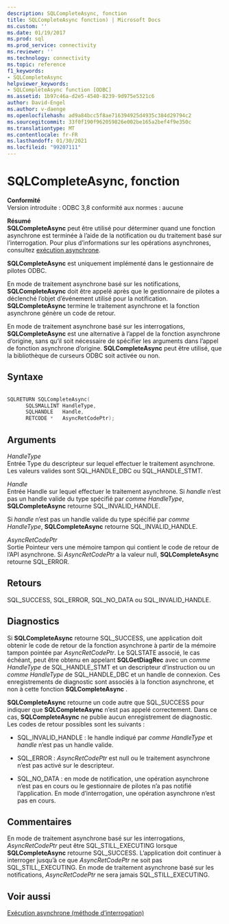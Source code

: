 ```yaml
---
description: SQLCompleteAsync, fonction
title: SQLCompleteAsync fonction) | Microsoft Docs
ms.custom: ''
ms.date: 01/19/2017
ms.prod: sql
ms.prod_service: connectivity
ms.reviewer: ''
ms.technology: connectivity
ms.topic: reference
f1_keywords:
- SQLCompleteAsync
helpviewer_keywords:
- SQLCompleteAsync function [ODBC]
ms.assetid: 1b97c46a-d2e5-4540-8239-9d975e5321c6
author: David-Engel
ms.author: v-daenge
ms.openlocfilehash: ad9a84bcc5f8ae716394925d4935c384d29794c2
ms.sourcegitcommit: 33f0f190f962059826e002be165a2bef4f9e350c
ms.translationtype: MT
ms.contentlocale: fr-FR
ms.lasthandoff: 01/30/2021
ms.locfileid: "99207111"
---
```

# <a name="sqlcompleteasync-function"></a>SQLCompleteAsync, fonction
**Conformité**  
 Version introduite : ODBC 3,8 conformité aux normes : aucune  
  
 **Résumé**  
 **SQLCompleteAsync** peut être utilisé pour déterminer quand une fonction asynchrone est terminée à l’aide de la notification ou du traitement basé sur l’interrogation. Pour plus d’informations sur les opérations asynchrones, consultez [exécution asynchrone](../../../odbc/reference/develop-app/asynchronous-execution.md).  
  
 **SQLCompleteAsync** est uniquement implémenté dans le gestionnaire de pilotes ODBC.  
  
 En mode de traitement asynchrone basé sur les notifications, **SQLCompleteAsync** doit être appelé après que le gestionnaire de pilotes a déclenché l’objet d’événement utilisé pour la notification. **SQLCompleteAsync** termine le traitement asynchrone et la fonction asynchrone génère un code de retour.  
  
 En mode de traitement asynchrone basé sur les interrogations, **SQLCompleteAsync** est une alternative à l’appel de la fonction asynchrone d’origine, sans qu’il soit nécessaire de spécifier les arguments dans l’appel de fonction asynchrone d’origine. **SQLCompleteAsync** peut être utilisé, que la bibliothèque de curseurs ODBC soit activée ou non.  
  
## <a name="syntax"></a>Syntaxe  
  
```cpp  
  
SQLRETURN SQLCompleteAsync(  
      SQLSMALLINT HandleType,  
      SQLHANDLE   Handle,  
      RETCODE *   AsyncRetCodePtr);  
```  
  
## <a name="arguments"></a>Arguments  
 *HandleType*  
 Entrée Type du descripteur sur lequel effectuer le traitement asynchrone. Les valeurs valides sont SQL_HANDLE_DBC ou SQL_HANDLE_STMT.  
  
 *Handle*  
 Entrée Handle sur lequel effectuer le traitement asynchrone. Si *handle* n’est pas un handle valide du type spécifié par *comme HandleType*, **SQLCompleteAsync** retourne SQL_INVALID_HANDLE.  
  
 Si *handle* n’est pas un handle valide du type spécifié par *comme HandleType*, **SQLCompleteAsync** retourne SQL_INVALID_HANDLE.  
  
 *AsyncRetCodePtr*  
 Sortie Pointeur vers une mémoire tampon qui contient le code de retour de l’API asynchrone. Si *AsyncRetCodePtr* a la valeur null, **SQLCompleteAsync** retourne SQL_ERROR.  
  
## <a name="returns"></a>Retours  
 SQL_SUCCESS, SQL_ERROR, SQL_NO_DATA ou SQL_INVALID_HANDLE.  
  
## <a name="diagnostics"></a>Diagnostics  
 Si **SQLCompleteAsync** retourne SQL_SUCCESS, une application doit obtenir le code de retour de la fonction asynchrone à partir de la mémoire tampon pointée par *AsyncRetCodePtr*. Le SQLSTATE associé, le cas échéant, peut être obtenu en appelant **SQLGetDiagRec** avec un *comme HandleType* de SQL_HANDLE_STMT et un descripteur d’instruction ou un *comme HandleType* de SQL_HANDLE_DBC et un handle de connexion. Ces enregistrements de diagnostic sont associés à la fonction asynchrone, et non à cette fonction **SQLCompleteAsync** .  
  
 **SQLCompleteAsync** retourne un code autre que SQL_SUCCESS pour indiquer que **SQLCompleteAsync** n’est pas appelé correctement. Dans ce cas, **SQLCompleteAsync** ne publie aucun enregistrement de diagnostic. Les codes de retour possibles sont les suivants :  
  
-   SQL_INVALID_HANDLE : le handle indiqué par *comme HandleType* et *handle* n’est pas un handle valide.  
  
-   SQL_ERROR : *AsyncRetCodePtr* est null ou le traitement asynchrone n’est pas activé sur le descripteur.  
  
-   SQL_NO_DATA : en mode de notification, une opération asynchrone n’est pas en cours ou le gestionnaire de pilotes n’a pas notifié l’application. En mode d’interrogation, une opération asynchrone n’est pas en cours.  
  
## <a name="comments"></a>Commentaires  
 En mode de traitement asynchrone basé sur les interrogations, *AsyncRetCodePtr* peut être SQL_STILL_EXECUTING lorsque **SQLCompleteAsync** retourne SQL_SUCCESS. L’application doit continuer à interroger jusqu’à ce que *AsyncRetCodePtr* ne soit pas SQL_STILL_EXECUTING. En mode de traitement asynchrone basé sur les notifications, *AsyncRetCodePtr* ne sera jamais SQL_STILL_EXECUTING.  
  
## <a name="see-also"></a>Voir aussi  
 [Exécution asynchrone (méthode d’interrogation)](../../../odbc/reference/develop-app/asynchronous-execution-polling-method.md)
